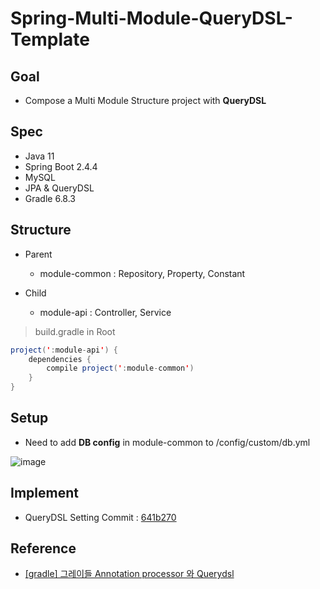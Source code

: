# Spring-Multi-Module-QueryDSL-Template

## Goal

* Compose a Multi Module Structure project with **QueryDSL**

## Spec

* Java 11
* Spring Boot 2.4.4
* MySQL
* JPA & QueryDSL
* Gradle 6.8.3

## Structure

* Parent
  - module-common : Repository, Property, Constant

* Child
  - module-api : Controller, Service

> build.gradle in Root
``` java
project(':module-api') {
    dependencies {
        compile project(':module-common')
    }
} 
```

## Setup

* Need to add **DB config** in module-common to /config/custom/db.yml

![image](https://user-images.githubusercontent.com/18522341/115961986-16020880-a554-11eb-8c98-76f727b24c8c.png)




## Implement

* QueryDSL Setting Commit : [641b270](https://bit.ly/3x8LPxc)


## Reference

* [[gradle] 그레이들 Annotation processor 와 Querydsl](http://honeymon.io/tech/2020/07/09/gradle-annotation-processor-with-querydsl.html)
